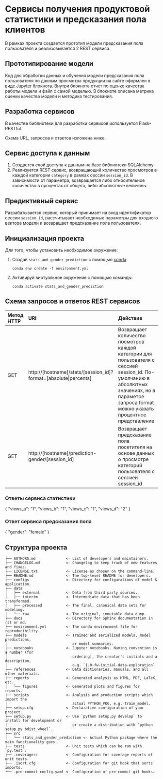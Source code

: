 # Сервисы получения продуктовой статистики и предсказания пола клиентов

В рамках проекта создается прототип модели предсказания пола пользователя и реализовывается 2 REST сервиса.

## Прототипирование модели

Код для обработки данных и обучения модели предсказания пола пользователя по данным просмотра продукции на сайте оформлен в виде [Jupyter] блокнота. Внутри блокнота отчет по оценке качества работы модели и файл с самой моделью. В блокноте описана метрика оценки качества модели и методика тестирования.

## Разработка сервисов

В качестве библиотеки для разработки сервисов используется Flask-RESTful.

Схема URL, запросов и ответов изложена ниже.

## Сервис доступа к данным

1. Создается слой доступа к данным на базе библиотеки SQLAlchemy
2. Реализуется REST сервис, возвращающий количество просмотров в каждой категории `category` в рамках сессии `session_id`. В зависимости от параметра, возвращается либо относительное количество в процентах от общего, либо абсолютные величины

## Предиктивный сервис

Разрабатывается сервис, который принимает на вход идентификатор сессии `session_id`, рассчитывает необходимые параметры для входного вектора модели и возвращает предсказание пола пользователя.

## Инициализация проекта
Для того, чтобы установить необходимое окружение:

1. Создай `stats_and_gender_prediction` с помощью [conda]:
   ```
   conda env create -f environment.yml
   ```
2. Активируй виртуальное окружение с помощью команды:
   ```
   conda activate stats_and_gender_prediction
   ```
## Схема запросов и ответов REST сервисов
| Метод HTTP     | URI  | Действие |
|:---------------|:-----|:---------|
| GET            | http://[hostname]/stats/[session_id]?format=[absolute\|percents] | Возвращает количество посмотров каждой категории для пользователя с сессией session_id. По-умолчанию в абсолютных значениях, но в параметре запроса format можно указать процентное представление.         |
| GET            | http://[hostname]/prediction-gender/[session_id] | Возвращает предсказание пола посетителя на основе данных о просмотре категорий пользователя с сессией session_id         |

### Ответы сервиса статистики
{
  "views_a": "1", 
  "views_b": "1", 
  "views_c": "1", 
  "views_d": "2"
}
### Ответ сервиса предсказания пола
{
  "gender": "female"
}
## Структура проекта

```
├── AUTHORS.md              <- List of developers and maintainers.
├── CHANGELOG.md            <- Changelog to keep track of new features and fixes.
├── LICENSE.txt             <- License as chosen on the command-line.
├── README.md               <- The top-level README for developers.
├── configs                 <- Directory for configurations of model & application.
├── data
│   ├── external            <- Data from third party sources.
│   ├── interim             <- Intermediate data that has been transformed.
│   ├── processed           <- The final, canonical data sets for modeling.
│   └── raw                 <- The original, immutable data dump.
├── docs                    <- Directory for Sphinx documentation in rst or md.
├── environment.yml         <- The conda environment file for reproducibility.
├── models                  <- Trained and serialized models, model predictions,
│                              or model summaries.
├── notebooks               <- Jupyter notebooks. Naming convention is a number (for
│                              ordering), the creator's initials and a description,
│                              e.g. `1.0-fw-initial-data-exploration`.
├── references              <- Data dictionaries, manuals, and all other materials.
├── reports                 <- Generated analysis as HTML, PDF, LaTeX, etc.
│   └── figures             <- Generated plots and figures for reports.
├── scripts                 <- Analysis and production scripts which import the
│                              actual PYTHON_PKG, e.g. train_model.
├── setup.cfg               <- Declarative configuration of your project.
├── setup.py                <- Use `python setup.py develop` to install for development or
|                              or create a distribution with `python setup.py bdist_wheel`.
├── src
│   └── stats_and_gender_prediction <- Actual Python package where the main functionality goes.
├── tests                   <- Unit tests which can be run with `py.test`.
├── .coveragerc             <- Configuration for coverage reports of unit tests.
├── .isort.cfg              <- Configuration for git hook that sorts imports.
└── .pre-commit-config.yaml <- Configuration of pre-commit git hooks.
```

[conda]: https://docs.conda.io/
[Jupyter]: https://jupyter.org/